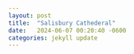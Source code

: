 ```yaml
---
layout: post
title:  "Salisbury Cathederal"
date:   2024-06-07 00:20:40 -0600
categories: jekyll update
---
```

